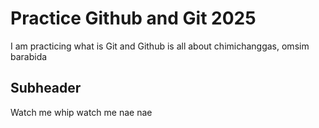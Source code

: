 # Practice Github and Git 2025

I am practicing what is Git and Github is all about chimichanggas, omsim barabida

## Subheader

Watch me whip watch me nae nae
